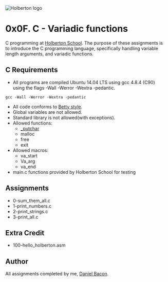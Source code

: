 <img src="https://www.holbertonschool.com/assets/holberton-logo-1cc451260ca3cd297def53f2250a9794810667c7ca7b5fa5879a569a457bf16f.png" alt="Holberton logo">

0x0F. C - Variadic functions
============================
C programming at [Holberton School](https://www.holbertonschool.com). The purpose of these assignments is to introduce the C programming language, specifically handling variable length arguments, and variadic functions.

C Requirements
--------------
* All programs are compiled Ubuntu 14.04 LTS using gcc 4.8.4 (C90) using the flags -Wall -Werror -Wextra -pedantic.
```
gcc -Wall -Werror -Wextra -pedantic
```

* All code conforms to [Betty style](https://github.com/holbertonschool/Betty).
* Global variables are not allowed.
* Standard library is not allowed(with exceptions).
* Allowed functions:
  * [_putchar](https://github.com/holbertonschool/_putchar.c/blob/master/_putchar.c)
  * malloc
  * free
  * exit
* Allowed macros:
  * va_start
  * Va_arg
  * va_end
* main.c functions provided by Holberton School for testing

Assignments
-----------
* 0-sum_them_all.c
* 1-print_numbers.c
* 2-print_strings.c
* 3-print_all.c

Extra Credit
------------
* 100-hello_holberton.asm

Author
------
All assignments completed by me, [Daniel Bacon](https://github.com/dfbacon).
